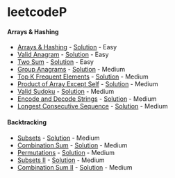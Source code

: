 # leetcodeP

#### Arrays & Hashing

- [Arrays & Hashing](https://leetcode.com/problems/contains-duplicate/) - [Solution](./src/neetcode/arrayHashing/ArraysHashing.java) -
  Easy
- [Valid Anagram](https://leetcode.com/problems/valid-anagram/) - [Solution](./src/neetcode/arrayHashing/ValidAnagram.java) -
  Easy
- [Two Sum](https://leetcode.com/problems/two-sum/) - [Solution](./src/neetcode/arrayHashing/TwoSum.java) - Easy
- [Group Anagrams](https://leetcode.com/problems/group-anagrams/) - [Solution](./src/neetcode/arrayHashing/GroupAnagrams.java) -
  Medium
- [Top K Frequent Elements](https://leetcode.com/problems/top-k-frequent-elements/) - [Solution](./src/neetcode/arrayHashing/TopKFrequentElements.java) -
  Medium
- [Product of Array Except Self](https://leetcode.com/problems/product-of-array-except-self/) - [Solution](./src/neetcode/arrayHashing/ProductOfArrayExceptSelf.java) -
  Medium
- [Valid Sudoku](https://leetcode.cn/problems/valid-sudoku/) - [Solution](./src/neetcode/arrayHashing/ValidSudoku.java) -
  Medium
- [Encode and Decode Strings](https://www.lintcode.com/problem/659/) - [Solution](./src/neetcode/arrayHashing/EncodeAndDecodeStrings.java) -
  Medium
- [Longest Consecutive Sequence](https://leetcode.com/problems/longest-consecutive-sequence/) - [Solution](./src/neetcode/arrayHashing/LongestConsecutiveSequence.java) -
  Medium

#### Backtracking

- [Subsets](https://leetcode.com/problems/subsets/) - [Solution](./src/neetcode/backtracking/Subsets.java)  - Medium
- [Combination Sum](https://leetcode.com/problems/combination-sum/) - [Solution](./src/neetcode/backtracking/CombinationSum.java)  -
  Medium
- [Permutations](https://leetcode.com/problems/permutations/) - [Solution](./src/neetcode/backtracking/Permutations.java) -
  Medium
- [Subsets II](https://leetcode.com/problems/subsets-ii/) - [Solution](./src/neetcode/backtracking/SubsetsII.java) -
  Medium
- [Combination Sum II](https://leetcode.com/problems/combination-sum-ii/) - [Solution](./src/neetcode/backtracking/CombinationSumII.java) -
  Medium

